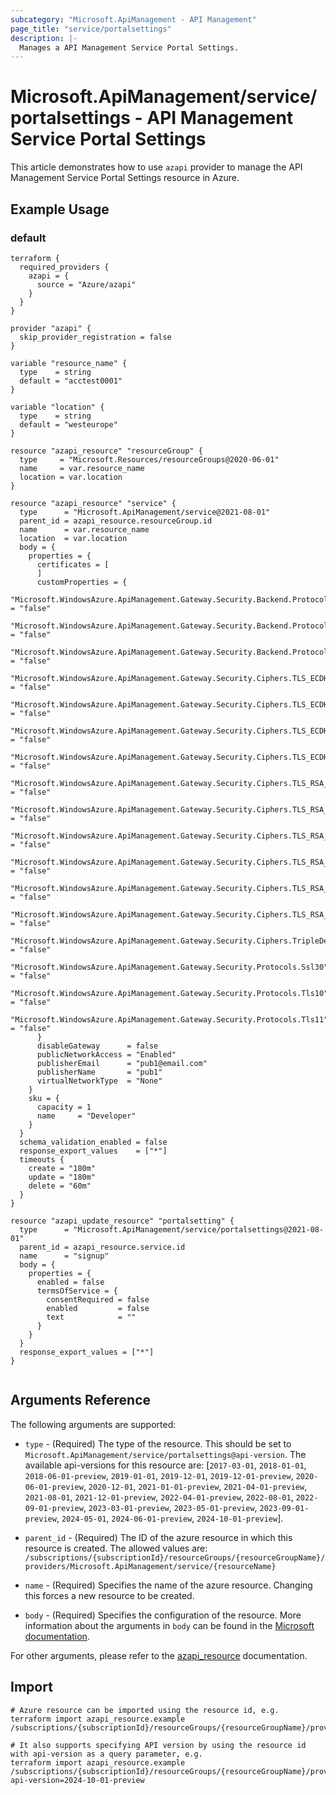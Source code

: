 ```yaml
---
subcategory: "Microsoft.ApiManagement - API Management"
page_title: "service/portalsettings"
description: |-
  Manages a API Management Service Portal Settings.
---
```


# Microsoft.ApiManagement/service/portalsettings - API Management Service Portal Settings

This article demonstrates how to use `azapi` provider to manage the API Management Service Portal Settings resource in Azure.

## Example Usage

### default

```hcl
terraform {
  required_providers {
    azapi = {
      source = "Azure/azapi"
    }
  }
}

provider "azapi" {
  skip_provider_registration = false
}

variable "resource_name" {
  type    = string
  default = "acctest0001"
}

variable "location" {
  type    = string
  default = "westeurope"
}

resource "azapi_resource" "resourceGroup" {
  type     = "Microsoft.Resources/resourceGroups@2020-06-01"
  name     = var.resource_name
  location = var.location
}

resource "azapi_resource" "service" {
  type      = "Microsoft.ApiManagement/service@2021-08-01"
  parent_id = azapi_resource.resourceGroup.id
  name      = var.resource_name
  location  = var.location
  body = {
    properties = {
      certificates = [
      ]
      customProperties = {
        "Microsoft.WindowsAzure.ApiManagement.Gateway.Security.Backend.Protocols.Ssl30"                      = "false"
        "Microsoft.WindowsAzure.ApiManagement.Gateway.Security.Backend.Protocols.Tls10"                      = "false"
        "Microsoft.WindowsAzure.ApiManagement.Gateway.Security.Backend.Protocols.Tls11"                      = "false"
        "Microsoft.WindowsAzure.ApiManagement.Gateway.Security.Ciphers.TLS_ECDHE_ECDSA_WITH_AES_128_CBC_SHA" = "false"
        "Microsoft.WindowsAzure.ApiManagement.Gateway.Security.Ciphers.TLS_ECDHE_ECDSA_WITH_AES_256_CBC_SHA" = "false"
        "Microsoft.WindowsAzure.ApiManagement.Gateway.Security.Ciphers.TLS_ECDHE_RSA_WITH_AES_128_CBC_SHA"   = "false"
        "Microsoft.WindowsAzure.ApiManagement.Gateway.Security.Ciphers.TLS_ECDHE_RSA_WITH_AES_256_CBC_SHA"   = "false"
        "Microsoft.WindowsAzure.ApiManagement.Gateway.Security.Ciphers.TLS_RSA_WITH_AES_128_CBC_SHA"         = "false"
        "Microsoft.WindowsAzure.ApiManagement.Gateway.Security.Ciphers.TLS_RSA_WITH_AES_128_CBC_SHA256"      = "false"
        "Microsoft.WindowsAzure.ApiManagement.Gateway.Security.Ciphers.TLS_RSA_WITH_AES_128_GCM_SHA256"      = "false"
        "Microsoft.WindowsAzure.ApiManagement.Gateway.Security.Ciphers.TLS_RSA_WITH_AES_256_CBC_SHA"         = "false"
        "Microsoft.WindowsAzure.ApiManagement.Gateway.Security.Ciphers.TLS_RSA_WITH_AES_256_CBC_SHA256"      = "false"
        "Microsoft.WindowsAzure.ApiManagement.Gateway.Security.Ciphers.TLS_RSA_WITH_AES_256_GCM_SHA384"      = "false"
        "Microsoft.WindowsAzure.ApiManagement.Gateway.Security.Ciphers.TripleDes168"                         = "false"
        "Microsoft.WindowsAzure.ApiManagement.Gateway.Security.Protocols.Ssl30"                              = "false"
        "Microsoft.WindowsAzure.ApiManagement.Gateway.Security.Protocols.Tls10"                              = "false"
        "Microsoft.WindowsAzure.ApiManagement.Gateway.Security.Protocols.Tls11"                              = "false"
      }
      disableGateway      = false
      publicNetworkAccess = "Enabled"
      publisherEmail      = "pub1@email.com"
      publisherName       = "pub1"
      virtualNetworkType  = "None"
    }
    sku = {
      capacity = 1
      name     = "Developer"
    }
  }
  schema_validation_enabled = false
  response_export_values    = ["*"]
  timeouts {
    create = "180m"
    update = "180m"
    delete = "60m"
  }
}

resource "azapi_update_resource" "portalsetting" {
  type      = "Microsoft.ApiManagement/service/portalsettings@2021-08-01"
  parent_id = azapi_resource.service.id
  name      = "signup"
  body = {
    properties = {
      enabled = false
      termsOfService = {
        consentRequired = false
        enabled         = false
        text            = ""
      }
    }
  }
  response_export_values = ["*"]
}


```



## Arguments Reference

The following arguments are supported:

* `type` - (Required) The type of the resource. This should be set to `Microsoft.ApiManagement/service/portalsettings@api-version`. The available api-versions for this resource are: [`2017-03-01`, `2018-01-01`, `2018-06-01-preview`, `2019-01-01`, `2019-12-01`, `2019-12-01-preview`, `2020-06-01-preview`, `2020-12-01`, `2021-01-01-preview`, `2021-04-01-preview`, `2021-08-01`, `2021-12-01-preview`, `2022-04-01-preview`, `2022-08-01`, `2022-09-01-preview`, `2023-03-01-preview`, `2023-05-01-preview`, `2023-09-01-preview`, `2024-05-01`, `2024-06-01-preview`, `2024-10-01-preview`].

* `parent_id` - (Required) The ID of the azure resource in which this resource is created. The allowed values are:  
  `/subscriptions/{subscriptionId}/resourceGroups/{resourceGroupName}/providers/Microsoft.ApiManagement/service/{resourceName}`

* `name` - (Required) Specifies the name of the azure resource. Changing this forces a new resource to be created.

* `body` - (Required) Specifies the configuration of the resource. More information about the arguments in `body` can be found in the [Microsoft documentation](https://learn.microsoft.com/en-us/azure/templates/Microsoft.ApiManagement/service/portalsettings?pivots=deployment-language-terraform).

For other arguments, please refer to the [azapi_resource](https://registry.terraform.io/providers/Azure/azapi/latest/docs/resources/resource) documentation.

## Import

 ```shell
 # Azure resource can be imported using the resource id, e.g.
 terraform import azapi_resource.example /subscriptions/{subscriptionId}/resourceGroups/{resourceGroupName}/providers/Microsoft.ApiManagement/service/{resourceName}/portalsettings/{resourceName}
 
 # It also supports specifying API version by using the resource id with api-version as a query parameter, e.g.
 terraform import azapi_resource.example /subscriptions/{subscriptionId}/resourceGroups/{resourceGroupName}/providers/Microsoft.ApiManagement/service/{resourceName}/portalsettings/{resourceName}?api-version=2024-10-01-preview
 ```
